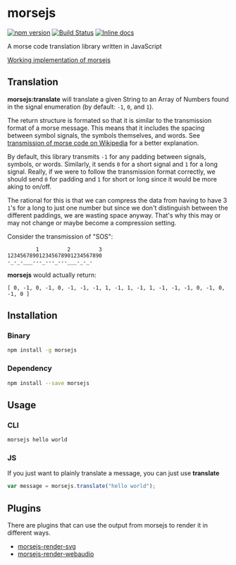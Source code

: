 # morsejs

[![npm version](https://img.shields.io/npm/v/morsejs.svg)](https://www.npmjs.com/package/morsejs)
[![Build Status](https://travis-ci.org/zero298/morsejs.svg?branch=master)](https://travis-ci.org/zero298/morsejs)
[![Inline docs](http://inch-ci.org/github/zero298/morsejs.svg?branch=master)](http://inch-ci.org/github/zero298/morsejs)

A morse code translation library written in JavaScript

[Working implementation of morsejs](http://zero298.github.io/morsejs/)

## Translation

**morsejs:translate** will translate a given String to an Array of Numbers found in the signal enumeration (by default: `-1`, `0`, and `1`).

The return structure is formated so that it is similar to the transmission format of a morse message.  This means that it includes the spacing between symbol signals, the symbols themselves, and words.  See [transmission of morse code on Wikipedia](https://en.wikipedia.org/wiki/Morse_code#Transmission) for a better explanation.

By default, this library transmits `-1` for any padding between signals, symbols, or words.  Similarly, it sends `0` for a short signal and `1` for a long signal.  Really, if we were to follow the transmission format correctly, we should send `0` for padding and `1` for short or long since it would be more aking to on/off.

The rational for this is that we can compress the data from having to have 3 `1`'s for a long to just one number but since we don't distinguish between the different paddings, we are wasting space anyway.  That's why this may or may not change or maybe become a compression setting.

Consider the transmission of "SOS":
```
         1         2         3
123456789012345678901234567890
-_-_-___---_---_---___-_-_-
```

**morsejs** would actually return:

```
[ 0, -1, 0, -1, 0, -1, -1, -1, 1, -1, 1, -1, 1, -1, -1, -1, 0, -1, 0, -1, 0 ]
```

## Installation

### Binary

```bash
npm install -g morsejs
```
   
### Dependency

```bash
npm install --save morsejs
```
   
## Usage

### CLI

```bash
morsejs hello world
```

### JS

If you just want to plainly translate a message, you can just use **translate**
```javascript
var message = morsejs.translate("hello world");
```

## Plugins

There are plugins that can use the output from morsejs to render it in different ways.

 - [morsejs-render-svg](https://github.com/zero298/morsejs-render-svg)
 - [morsejs-render-webaudio](https://github.com/zero298/morsejs-render-webaudio)
